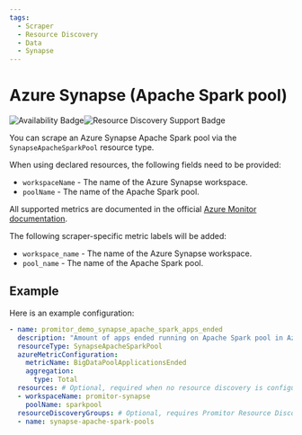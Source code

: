 ```yaml
---
tags:
  - Scraper
  - Resource Discovery
  - Data
  - Synapse
---
```


# Azure Synapse (Apache Spark pool)

![Availability Badge](https://img.shields.io/badge/Available%20Starting-v2.1-green.svg)![Resource Discovery Support Badge](https://img.shields.io/badge/Support%20for%20Resource%20Discovery-Yes-green.svg)

You can scrape an Azure Synapse Apache Spark pool via the `SynapseApacheSparkPool` resource type.

When using declared resources, the following fields need to be provided:

- `workspaceName` - The name of the Azure Synapse workspace.
- `poolName` - The name of the Apache Spark pool.

All supported metrics are documented in the official [Azure Monitor documentation](https://docs.microsoft.com/en-us/azure/azure-monitor/platform/metrics-supported#microsoftsynapseworkspacesbigdatapools).

The following scraper-specific metric labels will be added:

- `workspace_name` - The name of the Azure Synapse workspace.
- `pool_name` - The name of the Apache Spark pool.

## Example

Here is an example configuration:

```yaml
- name: promitor_demo_synapse_apache_spark_apps_ended
  description: "Amount of apps ended running on Apache Spark pool in Azure Synapse"
  resourceType: SynapseApacheSparkPool
  azureMetricConfiguration:
    metricName: BigDataPoolApplicationsEnded
    aggregation:
      type: Total
  resources: # Optional, required when no resource discovery is configured
  - workspaceName: promitor-synapse
    poolName: sparkpool
  resourceDiscoveryGroups: # Optional, requires Promitor Resource Discovery agent (https://promitor.io/concepts/how-it-works#using-resource-discovery)
  - name: synapse-apache-spark-pools
```
